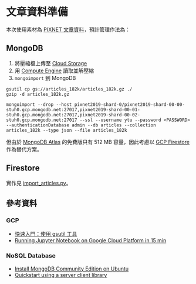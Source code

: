 # 文章資料準備
本次使用素材為 [PIXNET 文章資料](https://github.com/pixnet/2019-pixnet-hackathon/blob/master/data/README.md#pixnet-文章資料)，預計管理作法為：

## MongoDB
1. 將壓縮檔上傳至 [Cloud Storage](https://cloud.google.com/storage/)
2. 用 [Compute Engine](https://cloud.google.com/compute/) 讀取並解壓縮
3. `mongoimport` 到 MongoDB

```shell
gsutil cp gs://articles_182k/articles_182k.gz ./
gzip -d articles_182k.gz

mongoimport --drop --host pixnet2019-shard-0/pixnet2019-shard-00-00-stuh0.gcp.mongodb.net:27017,pixnet2019-shard-00-01-stuh0.gcp.mongodb.net:27017,pixnet2019-shard-00-02-stuh0.gcp.mongodb.net:27017 --ssl --username ytu --password <PASSWORD> --authenticationDatabase admin --db articles --collection articles_182k --type json --file articles_182k
```

但由於 [MongoDB Atlas](https://www.mongodb.com/cloud/atlas) 的免費版只有 512 MB 容量，因此考慮以 [GCP Firestore](https://cloud.google.com/firestore/) 作為替代方案。

## Firestore
實作見 [import_articles.py](import_articles.py)。

## 參考資料

### GCP
- [快速入門：使用 gsutil 工具](https://cloud.google.com/storage/docs/quickstart-gsutil)
- [Running Jupyter Notebook on Google Cloud Platform in 15 min](https://towardsdatascience.com/running-jupyter-notebook-in-google-cloud-platform-in-15-min-61e16da34d52)

### NoSQL Database
- [Install MongoDB Community Edition on Ubuntu](https://docs.mongodb.com/manual/tutorial/install-mongodb-on-ubuntu/)
- [Quickstart using a server client library](https://cloud.google.com/firestore/docs/quickstart-servers)